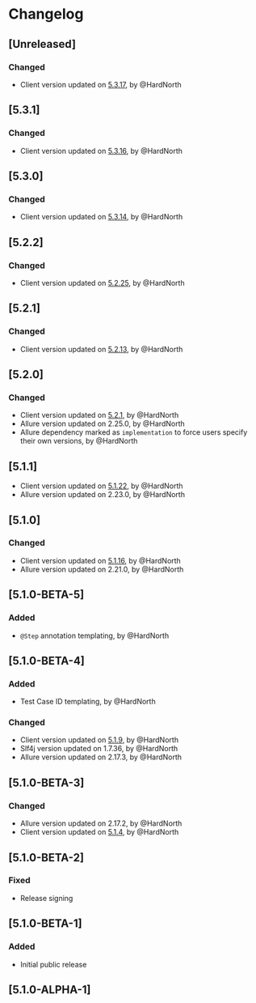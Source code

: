# Changelog

## [Unreleased]
### Changed
- Client version updated on [5.3.17](https://github.com/reportportal/client-java/releases/tag/5.3.17), by @HardNorth

## [5.3.1]
### Changed
- Client version updated on [5.3.16](https://github.com/reportportal/client-java/releases/tag/5.3.16), by @HardNorth

## [5.3.0]
### Changed
- Client version updated on [5.3.14](https://github.com/reportportal/client-java/releases/tag/5.3.14), by @HardNorth

## [5.2.2]
### Changed
- Client version updated on [5.2.25](https://github.com/reportportal/client-java/releases/tag/5.2.25), by @HardNorth

## [5.2.1]
### Changed
- Client version updated on [5.2.13](https://github.com/reportportal/client-java/releases/tag/5.2.13), by @HardNorth

## [5.2.0]
### Changed
- Client version updated on [5.2.1](https://github.com/reportportal/client-java/releases/tag/5.2.1), by @HardNorth
- Allure version updated on 2.25.0, by @HardNorth
- Allure dependency marked as `implementation` to force users specify their own versions, by @HardNorth

## [5.1.1]
- Client version updated on [5.1.22](https://github.com/reportportal/client-java/releases/tag/5.1.22), by @HardNorth
- Allure version updated on 2.23.0, by @HardNorth

## [5.1.0]
### Changed
- Client version updated on [5.1.16](https://github.com/reportportal/client-java/releases/tag/5.1.16), by @HardNorth
- Allure version updated on 2.21.0, by @HardNorth

## [5.1.0-BETA-5]
### Added
- `@Step` annotation templating, by @HardNorth

## [5.1.0-BETA-4]
### Added
- Test Case ID templating, by @HardNorth
### Changed
- Client version updated on [5.1.9](https://github.com/reportportal/client-java/releases/tag/5.1.9), by @HardNorth
- Slf4j version updated on 1.7.36, by @HardNorth
- Allure version updated on 2.17.3, by @HardNorth

## [5.1.0-BETA-3]
### Changed
- Allure version updated on 2.17.2, by @HardNorth
- Client version updated on [5.1.4](https://github.com/reportportal/client-java/releases/tag/5.1.4), by @HardNorth

## [5.1.0-BETA-2]
### Fixed
- Release signing

## [5.1.0-BETA-1]
### Added
- Initial public release

## [5.1.0-ALPHA-1]
